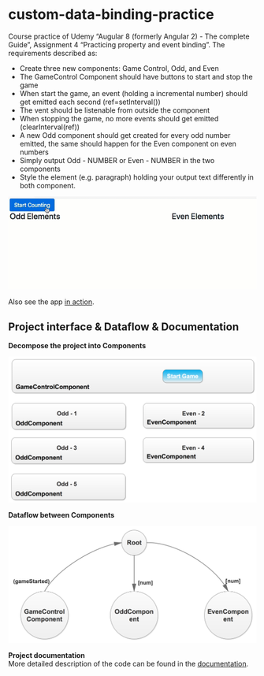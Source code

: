 # custom-data-binding-practice
Course practice of Udemy “Augular 8 (formerly Angular 2) - The complete Guide”, Assignment 4 “Practicing property and event binding”. The requirements described as:
- Create three new components: Game Control, Odd, and Even
- The GameControl Component should have buttons to start and stop the game
- When start the game, an event (holding a incremental number) should get emitted each second (ref=setInterval())
- The vent should be listenable from outside the component
- When stopping the game, no more events should get emitted (clearInterval(ref))
- A new Odd component should get created for every odd number emitted, the same should happen for the Even component on even numbers
- Simply output Odd - NUMBER or Even - NUMBER in the two components
- Style the element (e.g. paragraph) holding your output text differently in both component.
<center><img src="./demo.gif" width="600px"></center>

Also see the app [in action](https://custom-databinding-practice.firebaseapp.com/).

## Project interface & Dataflow & Documentation
**Decompose the project into Components**
<center><img src="./interface.png" width="600px"></center>

**Dataflow between Components**
<center><img src="./dataflow.png" width="600px"></center>

**Project documentation**\
More detailed description of the code can be found in the [documentation](http://ec2-13-58-36-226.us-east-2.compute.amazonaws.com/angular-cases-docs/custom-data-binding-practice/index.html).